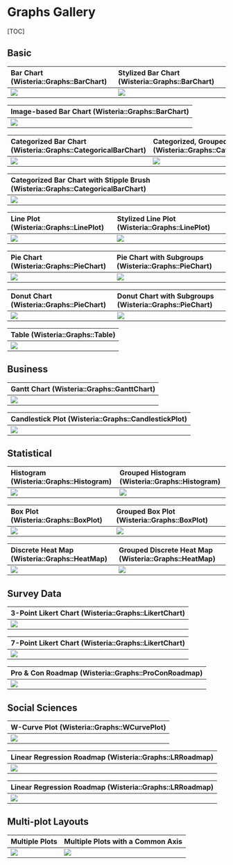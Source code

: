 Graphs Gallery
=============================
[TOC]

Basic
-----------------------------

| Bar Chart (Wisteria::Graphs::BarChart) | Stylized Bar Chart (Wisteria::Graphs::BarChart) |
| :-------------- | :-------------- |
| ![](docs/doxygen/images/BarChart.svg) | ![](docs/doxygen/images/BarChartStylized.svg) |

| Image-based Bar Chart (Wisteria::Graphs::BarChart) |
| :-------------------------------- |
| ![](docs/doxygen/images/BarChartImage.svg) |

| Categorized Bar Chart (Wisteria::Graphs::CategoricalBarChart) | Categorized, Grouped Bar Chart (Wisteria::Graphs::CategoricalBarChart) |
| :-------------- | :-------------- |
| ![](docs/doxygen/images/CatagorizedBarChart.svg) | ![](docs/doxygen/images/GroupedCatagorizedBarChart.svg) |

| Categorized Bar Chart with Stipple Brush (Wisteria::Graphs::CategoricalBarChart) |
| :-------------------------------- |
| ![](docs/doxygen/images/CatagorizedBarChartStipple.svg) |

| Line Plot (Wisteria::Graphs::LinePlot) | Stylized Line Plot (Wisteria::Graphs::LinePlot) |
| :-------------------------------- | :-------------------------------- |
| ![](docs/doxygen/images/LinePlot.svg) | ![](docs/doxygen/images/LinePlotCustomized.svg) |

| Pie Chart (Wisteria::Graphs::PieChart) | Pie Chart with Subgroups (Wisteria::Graphs::PieChart) |
| :-------------------------------- | :-------------------------------- |
| ![](docs/doxygen/images/PieChart.svg) | ![](docs/doxygen/images/PieChartSubgrouped.svg) |

| Donut Chart (Wisteria::Graphs::PieChart) | Donut Chart with Subgroups (Wisteria::Graphs::PieChart) |
| :-------------------------------- | :-------------------------------- |
| ![](docs/doxygen/images/DonutChart.svg) | ![](docs/doxygen/images/DonutChartSubgrouped.svg) |

| Table (Wisteria::Graphs::Table) |
| :-------------- |
| ![](docs/doxygen/images/TableMajors.svg) |

Business
-----------------------------

| Gantt Chart (Wisteria::Graphs::GanttChart) |
| :-------------------------------- |
| ![](docs/doxygen/images/GanttChart.png) |

| Candlestick Plot (Wisteria::Graphs::CandlestickPlot) |
| :-------------------------------- |
| ![](docs/doxygen/images/CandlestickPlot.svg) |

Statistical
-----------------------------

| Histogram (Wisteria::Graphs::Histogram) | Grouped Histogram (Wisteria::Graphs::Histogram) |
| :-------------- | :-------------- |
| ![](docs/doxygen/images/Histogram.svg) | ![](docs/doxygen/images/GroupedHistogram.svg) |

| Box Plot (Wisteria::Graphs::BoxPlot) | Grouped Box Plot (Wisteria::Graphs::BoxPlot) |
| :-------------- | :-------------------------------- |
| ![](docs/doxygen/images/BoxPlot.svg) | ![](docs/doxygen/images/GroupedBoxPlot.svg) |

| Discrete Heat Map (Wisteria::Graphs::HeatMap) | Grouped Discrete Heat Map (Wisteria::Graphs::HeatMap) |
| :-------------- | :-------------------------------- |
| ![](docs/doxygen/images/Heatmap.svg) | ![](docs/doxygen/images/HeatmapGrouped.svg) |

Survey Data
-----------------------------

| 3-Point Likert Chart (Wisteria::Graphs::LikertChart) |
| :-------------- |
| ![](docs/doxygen/images/Likert3Point.png) |

| 7-Point Likert Chart (Wisteria::Graphs::LikertChart) |
| :-------------- |
| ![](docs/doxygen/images/Likert7Point.png) |

| Pro & Con Roadmap (Wisteria::Graphs::ProConRoadmap) |
| :-------------- |
| ![](docs/doxygen/images/SWOTRoadmap.svg) |

Social Sciences
-----------------------------

| W-Curve Plot (Wisteria::Graphs::WCurvePlot) |
| :-------------- |
| ![](docs/doxygen/images/WCurve.svg) |

| Linear Regression Roadmap (Wisteria::Graphs::LRRoadmap) |
| :-------------- |
| ![](docs/doxygen/images/LRRoadmapFirstYear.svg) |

| Linear Regression Roadmap (Wisteria::Graphs::LRRoadmap) |
| :-------------- |
| ![](docs/doxygen/images/LRRoadmapFirstYearNegative.svg) |

Multi-plot Layouts
-----------------------------

| Multiple Plots | Multiple Plots with a Common Axis |
| :-------------- | :-------------- |
| ![](docs/doxygen/images/MultiPlot.svg) | ![](docs/doxygen/images/MultiPlotCommonAxis.svg) |